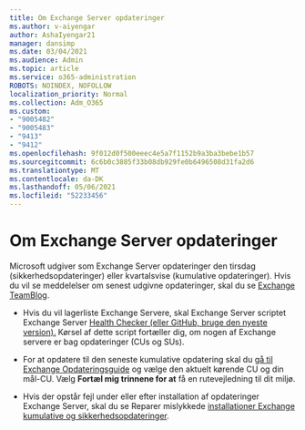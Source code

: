 ```yaml
---
title: Om Exchange Server opdateringer
ms.author: v-aiyengar
author: AshaIyengar21
manager: dansimp
ms.date: 03/04/2021
ms.audience: Admin
ms.topic: article
ms.service: o365-administration
ROBOTS: NOINDEX, NOFOLLOW
localization_priority: Normal
ms.collection: Adm_O365
ms.custom:
- "9005482"
- "9005483"
- "9413"
- "9412"
ms.openlocfilehash: 9f012d0f500eeec4e5a7f1152b9a3ba3bebe1b57
ms.sourcegitcommit: 6c6b0c3885f33b08db929fe0b6496508d31fa2d6
ms.translationtype: MT
ms.contentlocale: da-DK
ms.lasthandoff: 05/06/2021
ms.locfileid: "52233456"
---
```

# <a name="about-exchange-server-updates"></a>Om Exchange Server opdateringer

Microsoft udgiver som Exchange Server opdateringer den tirsdag (sikkerhedsopdateringer) eller kvartalsvise (kumulative opdateringer). Hvis du vil se meddelelser om senest udgivne opdateringer, skal du se [Exchange TeamBlog](https://aka.ms/ehlo).

- Hvis du vil lagerliste Exchange Servere, skal Exchange Server scriptet Exchange Server [Health Checker (eller GitHub, bruge den nyeste version).](https://aka.ms/ExchangeHealthChecker) Kørsel af dette script fortæller dig, om nogen af Exchange servere er bag opdateringer (CUs og SUs).

- For at opdatere til den seneste kumulative opdatering skal du [gå til Exchange Opdateringsguide](https://aka.ms/ExchangeUpdateWizard) og vælge den aktuelt kørende CU og din mål-CU. Vælg **Fortæl mig trinnene for at** få en rutevejledning til dit miljø.

- Hvis der opstår fejl under eller efter installation af opdateringer Exchange Server, skal du se Reparer mislykkede [installationer Exchange kumulative og sikkerhedsopdateringer](https://docs.microsoft.com/exchange/troubleshoot/client-connectivity/exchange-security-update-issues).
